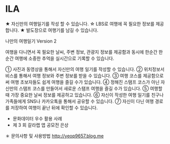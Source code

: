 # ILA

★ 자신만의 여행일기를 작성 할 수 있습니다.
☆ LBS로 여행에 꼭 필요한 정보를 제공합니다.
★ 발도장으로 여행기를 남길 수 있습니다.

나만의 여행일기 Version 2

여행을 다니면서 꼭 필요한 날씨, 주변 정보, 관광지 정보를 제공함과 동시에 한순간 한순간 여행에 소중한 추억을 실시간으로 기록할 수 있습니다.

① 사진과 동영상을 통해서 자신만의 여행 일기를 작성할 수 있습니다.
② 위치정보서비스를 통해서 여행 정보와 주변 정보를 받을 수 있습니다.
③ 여행 코스를 제공함으로써 여행 초보자들도 쉽게 여행을 즐길 수가 있습니다.
④ 정해진 스탬프 코스가 아닌 자신만의 스탬프 코스를 만들어서 새로운 스탬프 여행을 즐길 수가 있습니다.
⑤ 여행할 때 가장 중요한 날씨 정보를 제공하고 있습니다.
⑥ 자신이 작성한 여행 일기를 친구나 가족들에게 SNS나 카카오톡을 통해서 공유할 수 있습니다.
⑦ 자신이 다닌 여행 경로를 저장하여 여행이 끝난 뒤에 확인할 수 있습니다.

* 문화데이터 우수 활용 사례
* 제 3 회 갈라랩 앱 공모전 은상

＊ 문의사항 및 사용방법
http://yeop9657.blog.me
